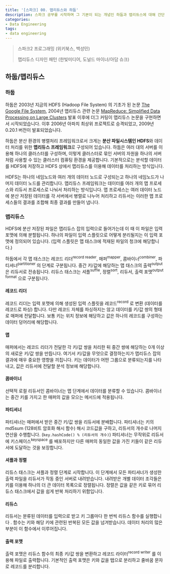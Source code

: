 ```yaml
---
title: '[스파크] 00. 맵리듀스와 하둡'
description: 스파크 공부를 시작하며 그 기본이 되는 개념인 하둡과 맵리듀스에 대해 간단하게 알아봅니다.
categories:
- Data Engineering
tags:
- data engineering
---
```


> 스파크2 프로그래밍 (위키북스, 백성민)
>
> 맵리듀스 디자인 패턴 (한빛미디어, 도널드 마이너/아담 슈크)



## 하둡/맵리듀스

### 하둡

하둡은 2003년 지금의 HDFS (Hadoop File System) 의 기초가 된 논문 [The Google File System](https://static.googleusercontent.com/media/research.google.com/ko//archive/gfs-sosp2003.pdf), 2004년 맵리듀스 관련 논문 [MapReduce: Simplified Data Processing on Large Clusters](https://static.googleusercontent.com/media/research.google.com/ko//archive/mapreduce-osdi04.pdf) 발표 이후에 더그 커팅이 맵리듀스 논문을 구현하면서 시작되었습니다. 이후 2006년 아파치 최상위 프로젝트로 승격되었고, 2009년 0.20.1 버전이 발표되었습니다.

하둡은 분산 환경의 병렬처리 프레임워크로서 크게는 **분산 파일시스템인 HDFS**와 데이터 처리를 위한 **맵리듀스 프레임워크**로 구성되어 있습니다. 하둡은 여러 대의 서버를 이용해 하나의 클러스터를 구성하며, 이렇게 클러스터로 묶인 서버의 자원을 하나의 서버처럼 사용할 수 있는 클러스터 컴퓨팅 환경을 제공합니다. 기본적으로는 분석할 데이터를 HDFS에 저장하고 HDFS 상에서 맵리듀스를 이용해 데이터를 처리하는 방식입니다.

HDFS는 하나의 네임노드와 여러 개의 데이터 노드로 구성되는고 하나의 네임노드가 나머지 데이터 노드를 관리합니다. 맵리듀스 프레임워크는 데이터를 여러 개의 맵 프로세스와 리듀서 프로세스로 나눠서 처리하는 방식입니다. 맵 프로세스는 여러 데이터 노드에 분산 저장된 데이터를 각 서버에서 병렬로 나누어 처리하고 리듀서는 이러한 맵 프로세스들의 결과를 조합해 최종 결과를 만들어 냅니다.



### 맵리듀스

HDFS에 분산 저장된 파일은 맵리듀스 잡의 입력으로 들어가는데 이 때 이 파일은 입력 포맷에 의해 분할됩니다. 하나의 파일이 입력 스플릿으로 어떻게 분리될지는 이 입력 포맷에 정의되어 있습니다. (입력 스플릿은 맵 태스크에 적재된 파일의 청크에 해당합니다.)

하둡에서 각 맵 태스크는 레코드 리더<sup>record reader</sup>, 매퍼<sup>mapper</sup>, 콤바이너<sup>combiner</sup>, 파티셔너<sup>partitioner</sup> 의 단계로 구분됩니다. 중간 키/값에 해당하는 맵 태스크의 출력<sup>output</sup> 은 리듀서로 전송됩니다. 리듀스 태스크는 셔플<sup>suffle</sup>, 정렬<sup>sort</sup>, 리듀서, 출력 포맷<sup>output format</sup> 으로 구분됩니다.



#### 레코드 리더

레코드 리더는 입력 포맷에 의해 생성된 입력 스플릿을 레코드<sup>record</sup> 로 변환 (데이터를 레코드로 파싱) 합니다. 다만 레코드 자체를 파싱하지는 않고 데이터를 키/값 쌍의 형태로 매퍼에 전달합니다. 보통 키는 위치 정보에 해당하고 값은 하나의 레코드를 구성하는 데이터 덩어리에 해당합니다.



#### 맵

매퍼에서는 레코드 리더가 전달한 각 키/값 쌍을 처리한 뒤 중간 쌍에 해당하는 0개 이상의 새로운 키/값 쌍을 만듭니다. 여기서 키/값을 무엇으로 결정하는지가 맵리듀스 잡의 결과에 매우 중요한 영향을 끼칩니다. 키는 데이터가 어떤 그룹으로 분류되는지를 나타내고, 값은 리듀서에 전달할 분석 정보에 해당합니다.



#### 콤바이너

선택적 로컬 리듀서인 콤바이너는 맵 단계에서 데이터를 분류할 수 있습니다. 콤바이너는 중간 키를 가지고 한 매퍼의 값을 모으는 메서드에 적용됩니다.



#### 파티셔너

파티셔너는 매퍼에서 받은 중간 키/값 쌍을 리듀서에 분배합니다. 파티셔너는 키의 md5sum (128비트 암호화 해시 함수) 해시 코드값을 구하고, 리듀서의 개수로 나머지 연산을 수행합니다. (`key.hashCode() % (리듀서의 개수)`) 파티셔너는 무작위로 리듀서에 키스페이스<sup>keyspace</sup> 를 배포하지만 다른 매퍼의 동일한 값을 가진 키들이 같은 리듀서에 도달하는 것을 보장합니다.



#### 셔플과 정렬

리듀스 태스크는 셔플과 정렬 단계로 시작합니다. 이 단계에서 모든 파티셔너가 생성한 출력 파일을 리듀서가 작동 중인 서버로 내려받습니다. 내려받은 개별 데이터 조각들은 키를 이용해 하나의 더 큰 데이터 목록으로 정렬됩니다. 정렬은 값을 같은 키로 묶어 리듀스 태스크에서 값을 쉽게 반복 처리하기 위함입니다.



#### 리듀스

리듀서는 분류된 데이터를 입력으로 받고 키 그룹마다 한 번씩 리듀스 함수를 실행합니다 . 함수는 키와 해당 키에 관련된 반복된 모든 값을 넘겨받습니다. 데이터 처리의 많은 부분이 이 함수에서 이루어집니다.



#### 출력 포맷

출력 포맷은 리듀스 함수의 최종 키/값 쌍을 변환하고 레코드 라이터<sup>record writer</sup> 를 이용해 파일로 출력합니다. 기본적인 출력 포맷은 키와 값을 탭으로 분리하고 줄바꿈 문자로 레코드를 분리합니다.